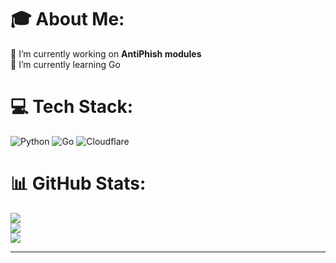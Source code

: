 # 🎓 About Me:
🔭 I’m currently working on **AntiPhish modules**<br>🌱 I’m currently learning Go

# 💻 Tech Stack:
![Python](https://img.shields.io/badge/python-3670A0?style=for-the-badge&logo=python&logoColor=ffdd54) ![Go](https://img.shields.io/badge/go-%2300ADD8.svg?style=for-the-badge&logo=go&logoColor=white) ![Cloudflare](https://img.shields.io/badge/Cloudflare-F38020?style=for-the-badge&logo=Cloudflare&logoColor=white)
# 📊 GitHub Stats:
![](https://github-readme-stats.vercel.app/api?username=clienthold&theme=dark&hide_border=false&include_all_commits=false&count_private=false)<br/>
![](https://github-readme-streak-stats.herokuapp.com/?user=clienthold&theme=dark&hide_border=false)<br/>
![](https://github-readme-stats.vercel.app/api/top-langs/?username=clienthold&theme=dark&hide_border=false&include_all_commits=false&count_private=false&layout=compact)

---
